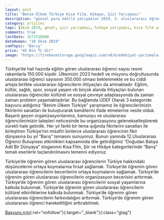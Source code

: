 ```yaml
---
layout: post
title: "Benim Ülkem Türkiye Kısa Film, Hikaye, Şiir Yarışması"
description: "güncel para ödüllü yarışmalar 2019, 3. uluslararası öğrenciler, udef"
category: articles
tags: [ekim 2019, genel, şiir yarışması, hikaye yarışması, kısa film yarışması]
comments: true
lastDate: 1571518800
dateHuman: "20 Ekim 2019"
comTopic: "Barış"
price: "45 Bin TL'dir"
image: "https://firebasestorage.googleapis.com/v0/b/edebiyat-yarismalari.appspot.com/o/benim-ulkem-turkiye-kisa-film-hikaye-siir-yarismasi.jpeg?alt=media&token=48aa602b-859b-4ddd-aaac-e22c89eb9756"
---
```


Türkiye’de hali hazırda eğitim gören uluslararası öğrenci sayısı resmi rakamlarla 150.000 kişidir. Ülkemizin 2023 hedefi ve misyonu doğrultusunda uluslararası öğrenci sayısının 350.000 olması beklenmekte ve bu ciddi artışla birlikte uluslararası öğrencilerin ihtiyaçları da artmaktadır. Eğitim, kültür, sağlık, spor, sosyal yaşam vb birçok alanda ihtiyaçları bulunan uluslararası öğrenciler kültürel ve sosyal çevreye adaptasyonda da zaman zaman problem yaşamaktadırlar. Bu bağlamda UDEF Olarak 3 kategoride başvuru aldığımız “Benim Ülkem Türkiye” yarışmamız ile öğrencilerimizin fikirlerini sanatları ile buluşturarak kendilerini ifade etmelerine vesile olduk. Başarılı geçen organizasyonlarımız, kamuoyu ve uluslararası öğrencilerimizin talepleri neticesinde bu organizasyonu gelenekselleştirerek sürekli hale getirdik. Her yıl farklı bir tema ışığında fikirlerini sanatları ile birleştiren Türkiye’nin misafiri binlerce uluslararası öğrencinin fikir dünyasına bu yıl “Barış” temasını sunuyoruz. Bunun yanında 12.Uluslararası Öğrenci Buluşması etkinlikleri kapsamında dile getirdiğimiz “Doğudan Batıya Adil Bir Dünyaya” sloganının Kısa Film, Şiir ve Hikâye kategorilerinde “Barış” temalı eserlerle taçlandırılmasını temenni ediyoruz.

Türkiye’de öğrenim gören uluslararası öğrencilerin Türkiye hakkındaki düşüncelerini ortaya koymalarına fırsat sağlamak. Türkiye’de öğrenim gören uluslararası öğrencilerin becerilerini ortaya koymalarını sağlamak. Türkiye’de öğrenim gören uluslararası öğrencilerin organizasyon becerisini arttırmak. Türkiye’de öğrenim gören uluslararası öğrencilerin sosyal yaşamlarına katkıda bulunmak. Türkiye’de öğrenim gören uluslararası öğrencilerin kültürel etkinliklerine katkıda bulunmak. Türkiye’de öğrenim gören uluslararası öğrencilerin farkındalığını arttırmak. Türkiye’de öğrenim gören uluslararası öğrenci hareketliliğini arttırabilmek.

[Başvuru için](http://benimulkemturkiyeyarismasi.com/index.php?utm_source=edebiyatyarismalari.com&utm_medium=affiliate&utm_campaign=cpc){:rel="nofollow"}{:target="_blank"}{:class="gtag"}
